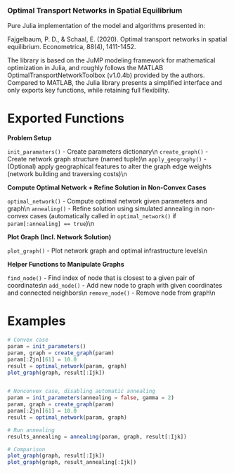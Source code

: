 ### Optimal Transport Networks in Spatial Equilibrium

Pure Julia implementation of the model and algorithms presented in:

Fajgelbaum, P. D., & Schaal, E. (2020). Optimal transport networks in spatial equilibrium. Econometrica, 88(4), 1411-1452.

The library is based on the JuMP modeling framework for mathematical optimization in Julia, and roughly follows the 
MATLAB OptimalTransportNetworkToolbox (v1.0.4b) provided by the authors. Compared to MATLAB, the Julia library presents
a simplified interface and only exports key functions, while retaining full flexibility. 

# Exported Functions

**Problem Setup**

`init_paramaters()`   - Create parameters dictionary\n
`create_graph()`      - Create network graph structure (named tuple)\n
`apply_geography()`   - (Optional) apply geographical features to alter the graph edge weights (network building and traversing costs)\n

**Compute Optimal Network + Refine Solution in Non-Convex Cases**

`optimal_network()`   - Compute optimal network given parameters and graph\n
`annealing()`         - Refine solution using simulated annealing in non-convex cases (automatically called in `optimal_network()` if `param[:annealing] == true`)\n

**Plot Graph (Incl. Network Solution)**

`plot_graph()`        - Plot network graph and optimal infrastructure levels\n

**Helper Functions to Manipulate Graphs**

`find_node()`         - Find index of node that is closest to a given pair of coordinates\n
`add_node()`          - Add new node to graph with given coordinates and connected neighbors\n
`remove_node()`       - Remove node from graph\n

# Examples
```julia
# Convex case
param = init_parameters()
param, graph = create_graph(param)
param[:Zjn][61] = 10.0
result = optimal_network(param, graph)
plot_graph(graph, result[:Ijk])


# Nonconvex case, disabling automatic annealing
param = init_parameters(annealing = false, gamma = 2)
param, graph = create_graph(param)
param[:Zjn][61] = 10.0
result = optimal_network(param, graph)

# Run annealing
results_annealing = annealing(param, graph, result[:Ijk])

# Comparison
plot_graph(graph, result[:Ijk])
plot_graph(graph, result_annealing[:Ijk])
```